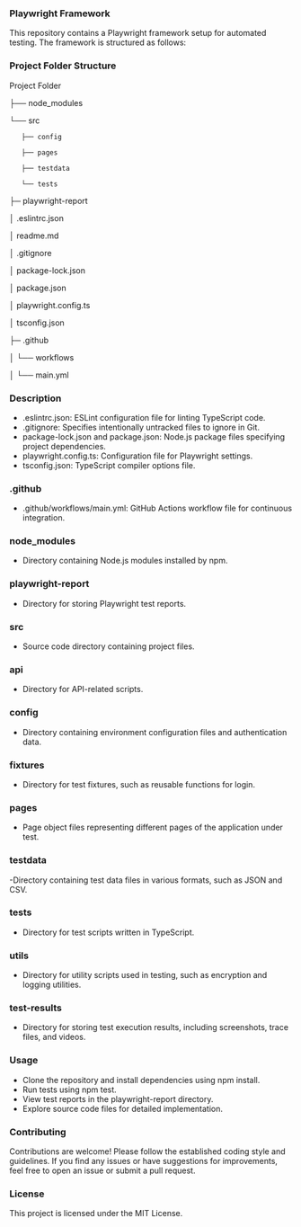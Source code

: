 ### Playwright Framework

This repository contains a Playwright framework setup for automated testing. The framework is structured as follows:

### Project Folder Structure

Project Folder

├── node_modules

└── src
       
       ├── config
       
       ├── pages
       
       ├── testdata
       
       └── tests
       
├─ playwright-report

│ .eslintrc.json

│ readme.md

│ .gitignore

│ package-lock.json

│ package.json

│ playwright.config.ts

│ tsconfig.json

├─ .github

│        └── workflows

│                 └── main.yml

### Description

- .eslintrc.json: ESLint configuration file for linting TypeScript code.
- .gitignore: Specifies intentionally untracked files to ignore in Git.
- package-lock.json and package.json: Node.js package files specifying project dependencies.
- playwright.config.ts: Configuration file for Playwright settings.
- tsconfig.json: TypeScript compiler options file.

### .github

- .github/workflows/main.yml: GitHub Actions workflow file for continuous integration.
  
### node_modules

- Directory containing Node.js modules installed by npm.
  
### playwright-report

- Directory for storing Playwright test reports.

### src

- Source code directory containing project files.

### api

- Directory for API-related scripts.

### config

- Directory containing environment configuration files and authentication data.

### fixtures

- Directory for test fixtures, such as reusable functions for login.

### pages

- Page object files representing different pages of the application under test.

### testdata

-Directory containing test data files in various formats, such as JSON and CSV.

### tests

- Directory for test scripts written in TypeScript.

### utils

- Directory for utility scripts used in testing, such as encryption and logging utilities.

### test-results

- Directory for storing test execution results, including screenshots, trace files, and videos.

### Usage

- Clone the repository and install dependencies using npm install.
- Run tests using npm test.
- View test reports in the playwright-report directory.
- Explore source code files for detailed implementation.

### Contributing

Contributions are welcome! Please follow the established coding style and guidelines. If you find any issues or have suggestions for improvements, feel free to open an issue or submit a pull request.

### License

This project is licensed under the MIT License.

